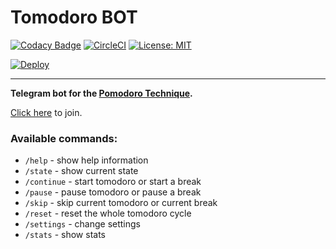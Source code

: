 # Tomodoro BOT
[![Codacy Badge](https://api.codacy.com/project/badge/Grade/14350b5814124e1db12cad1869c4cd95)](https://app.codacy.com/app/chepiov/tomodoro-bot?utm_source=github.com&utm_medium=referral&utm_content=chepiov/tomodoro-bot&utm_campaign=Badge_Grade_Dashboard)
[![CircleCI](https://circleci.com/gh/chepiov/tomodoro-bot.svg?style=shield)](https://circleci.com/gh/chepiov/tomodoro-bot)
[![License: MIT](https://img.shields.io/badge/License-MIT-blue.svg)](https://raw.githubusercontent.com/chepiov/tomodoro-bot/master/LICENSE)

[![Deploy](https://www.herokucdn.com/deploy/button.svg)](https://heroku.com/deploy)

***
**Telegram bot for the [Pomodoro Technique](https://en.wikipedia.org/wiki/Pomodoro_Technique).**

[Click here](https://telegram.me/tomodoroBot) to join. 

### Available commands:
* `/help`      - show help information
* `/state`     - show current state
* `/continue`  - start tomodoro or start a break 
* `/pause`     - pause tomodoro or pause a break
* `/skip`      - skip current tomodoro or current break
* `/reset`     - reset the whole tomodoro cycle
* `/settings`  - change settings
* `/stats`     - show stats